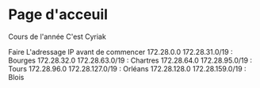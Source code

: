 # Page d'acceuil

Cours de l'année
C'est Cyriak


Faire L'adressage IP avant de commencer
172.28.0.0 172.28.31.0/19 : Bourges
172.28.32.0 172.28.63.0/19 : Chartres
172.28.64.0 172.28.95.0/19 : Tours
172.28.96.0 172.28.127.0/19 : Orléans
172.28.128.0 172.28.159.0/19 : Blois